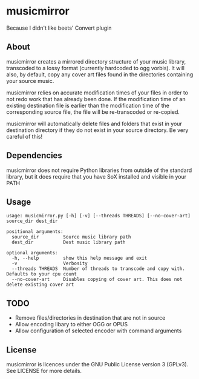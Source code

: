 # musicmirror
Because I didn't like beets' Convert plugin

## About
musicmirror creates a mirrored directory structure of your music library, transcoded to a lossy format (currently hardcoded to ogg vorbis). It will also, by default, copy any cover art files found in the directories containing your source music.

musicmirror relies on accurate modification times of your files in order to not redo work that has already been done. If the modification time of an existing destination file is earlier than the modification time of the corresponding source file, the file will be re-transcoded or re-copied.

musicmirror will automatically delete files and folders that exist in your destination directory if they do not exist in your source directory. Be very careful of this!

## Dependencies
musicmirror does not require Python libraries from outside of the standard library, but it does require that you have SoX installed and visible in your PATH

## Usage
```
usage: musicmirror.py [-h] [-v] [--threads THREADS] [--no-cover-art] source_dir dest_dir

positional arguments:
  source_dir         Source music library path
  dest_dir           Dest music library path

optional arguments:
  -h, --help         show this help message and exit
  -v                 Verbosity
  --threads THREADS  Number of threads to transcode and copy with. Defaults to your cpu count
  --no-cover-art     Disables copying of cover art. This does not delete existing cover art
```

## TODO
* Remove files/directories in destination that are not in source
* Allow encoding libary to either OGG or OPUS
* Allow configuration of selected encoder with command arguments

## License
musicmirror is licences under the GNU Public License version 3 (GPLv3). See LICENSE for more details.
